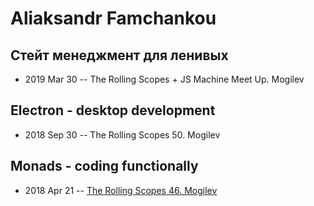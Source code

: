 # Aliaksandr Famchankou

## Стейт менеджмент для ленивых
- 2019 Mar 30 -- The Rolling Scopes + JS Machine Meet Up. Mogilev    
## Electron - desktop development
- 2018 Sep 30 -- The Rolling Scopes 50. Mogilev    
## Monads - coding functionally
- 2018 Apr 21 -- [The Rolling Scopes 46. Mogilev](https://www.youtube.com/watch?v=7gAPuReBBYY)    
